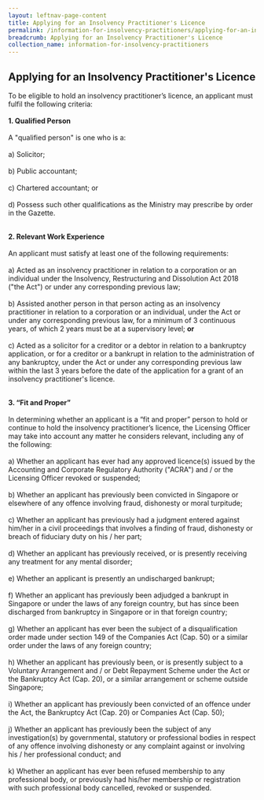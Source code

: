 ```yaml
---
layout: leftnav-page-content
title: Applying for an Insolvency Practitioner's Licence
permalink: /information-for-insolvency-practitioners/applying-for-an-insolvency-practitioner-licence/
breadcrumb: Applying for an Insolvency Practitioner's Licence
collection_name: information-for-insolvency-practitioners
---
```


**Applying for an Insolvency Practitioner's Licence**
---
To be eligible to hold an insolvency practitioner’s licence, an applicant must fulfil the following criteria:
<br><br>
**1. Qualified Person**
<br><br>
A "qualified person" is one who is a:
<br><br>
a) Solicitor;<br><br>
b) Public accountant;<br><br>
c) Chartered accountant; or<br><br>
d) Possess such other qualifications as the Ministry may prescribe by order in the Gazette.
<br><br>

**2. Relevant Work Experience**
<br><br>
An applicant must satisfy at least one of the following requirements:
<br><br>
a) Acted as an insolvency practitioner in relation to a corporation or an individual under the Insolvency, Restructuring and Dissolution Act 2018 ("the Act") or under any corresponding previous law;
<br><br>
b) Assisted another person in that person acting as an insolvency practitioner in relation to a corporation or an individual, under the Act or under any corresponding previous law, for a minimum of 3 continuous years, of which 2 years must be at a supervisory level; **or**
<br><br>
c) Acted as a solicitor for a creditor or a debtor in relation to a bankruptcy application, or for a creditor or a bankrupt in relation to the administration of any bankruptcy, under the Act or under any corresponding previous law within the last 3 years before the date of the application for a grant of an insolvency practitioner's licence.
<br><br>

**3. “Fit and Proper”**
<br><br>
In determining whether an applicant is a “fit and proper” person to hold or continue to hold the insolvency practitioner’s licence, the Licensing Officer may take into account any matter he considers relevant, including any of the following:
<br><br>
a) Whether an applicant has ever had any approved licence(s) issued by the Accounting and Corporate Regulatory Authority ("ACRA") and / or the Licensing Officer revoked or suspended;
<br><br>
b) Whether an applicant has previously been convicted in Singapore or elsewhere of any offence involving fraud, dishonesty or moral turpitude;
<br><br>
c) Whether an applicant has previously had a judgment entered against him/her in a civil proceedings that involves a finding of fraud, dishonesty or breach of fiduciary duty on his / her part;
<br><br>
d) Whether an applicant has previously received, or is presently receiving any treatment for any mental disorder;
<br><br>
e) Whether an applicant is presently an undischarged bankrupt;
<br><br>
f) Whether an applicant has previously been adjudged a bankrupt in Singapore or under the laws of any foreign country, but has since been discharged from bankruptcy in Singapore or in that foreign country;
<br><br>
g) Whether an applicant has ever been the subject of a disqualification order made under section 149 of the Companies Act (Cap. 50) or a similar order under the laws of any foreign country;
<br><br>
h) Whether an applicant has previously been, or is presently subject to a Voluntary Arrangement and / or Debt Repayment Scheme under the Act or the Bankruptcy Act (Cap. 20), or a similar arrangement or scheme outside Singapore; 
<br><br>
i) Whether an applicant has previously been convicted of an offence under the Act, the Bankruptcy Act (Cap. 20) or Companies Act (Cap. 50); 
<br><br>
j) Whether an applicant has previously been the subject of any investigation(s) by governmental, statutory or professional bodies in respect of any offence involving dishonesty or any complaint against or involving his / her professional conduct; and 
<br><br>
k) Whether an applicant has ever been refused membership to any professional body, or previously had his/her membership or registration with such professional body cancelled, revoked or suspended.
<br>
